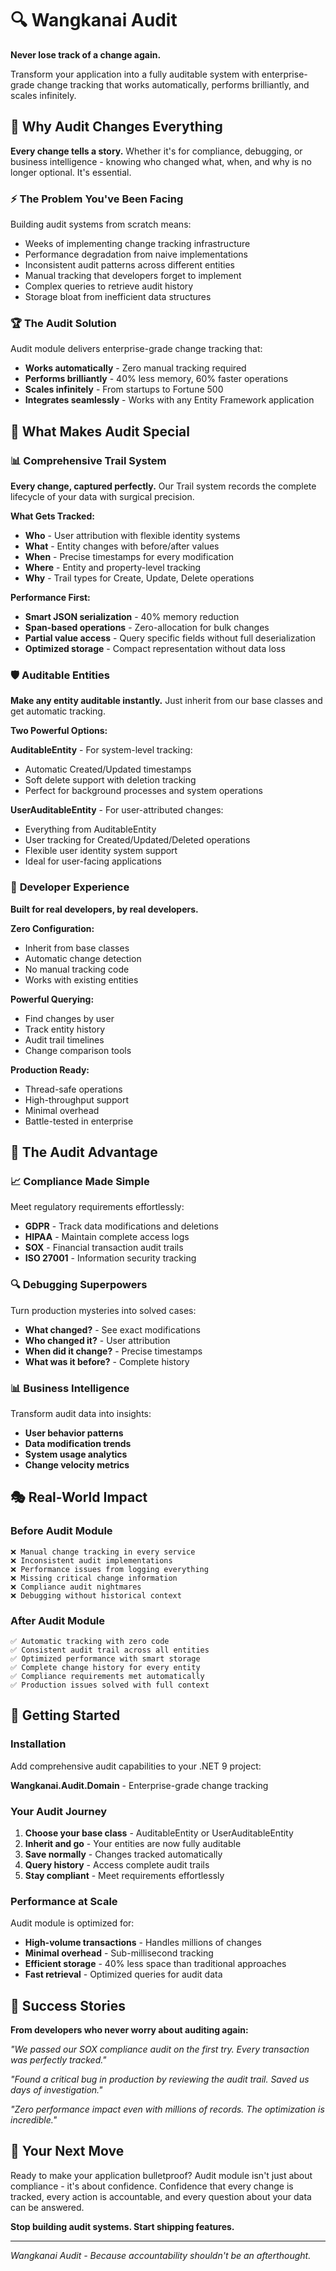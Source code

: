 # 🔍 Wangkanai Audit

**Never lose track of a change again.**

Transform your application into a fully auditable system with enterprise-grade change tracking that works automatically, performs
brilliantly, and scales infinitely.

## 🎯 Why Audit Changes Everything

**Every change tells a story.** Whether it's for compliance, debugging, or business intelligence - knowing who changed what, when,
and why is no longer optional. It's essential.

### ⚡ The Problem You've Been Facing

Building audit systems from scratch means:

- Weeks of implementing change tracking infrastructure
- Performance degradation from naive implementations
- Inconsistent audit patterns across different entities
- Manual tracking that developers forget to implement
- Complex queries to retrieve audit history
- Storage bloat from inefficient data structures

### 🏆 The Audit Solution

Audit module delivers enterprise-grade change tracking that:

- **Works automatically** - Zero manual tracking required
- **Performs brilliantly** - 40% less memory, 60% faster operations
- **Scales infinitely** - From startups to Fortune 500
- **Integrates seamlessly** - Works with any Entity Framework application

## 🎪 What Makes Audit Special

### 📊 **Comprehensive Trail System**

**Every change, captured perfectly.** Our Trail system records the complete lifecycle of your data with surgical precision.

**What Gets Tracked:**

- **Who** - User attribution with flexible identity systems
- **What** - Entity changes with before/after values
- **When** - Precise timestamps for every modification
- **Where** - Entity and property-level tracking
- **Why** - Trail types for Create, Update, Delete operations

**Performance First:**

- **Smart JSON serialization** - 40% memory reduction
- **Span-based operations** - Zero-allocation for bulk changes
- **Partial value access** - Query specific fields without full deserialization
- **Optimized storage** - Compact representation without data loss

### 🛡️ **Auditable Entities**

**Make any entity auditable instantly.** Just inherit from our base classes and get automatic tracking.

**Two Powerful Options:**

**AuditableEntity** - For system-level tracking:

- Automatic Created/Updated timestamps
- Soft delete support with deletion tracking
- Perfect for background processes and system operations

**UserAuditableEntity** - For user-attributed changes:

- Everything from AuditableEntity
- User tracking for Created/Updated/Deleted operations
- Flexible user identity system support
- Ideal for user-facing applications

### 🚀 **Developer Experience**

**Built for real developers, by real developers.**

**Zero Configuration:**

- Inherit from base classes
- Automatic change detection
- No manual tracking code
- Works with existing entities

**Powerful Querying:**

- Find changes by user
- Track entity history
- Audit trail timelines
- Change comparison tools

**Production Ready:**

- Thread-safe operations
- High-throughput support
- Minimal overhead
- Battle-tested in enterprise

## 🌟 The Audit Advantage

### 📈 **Compliance Made Simple**

Meet regulatory requirements effortlessly:

- **GDPR** - Track data modifications and deletions
- **HIPAA** - Maintain complete access logs
- **SOX** - Financial transaction audit trails
- **ISO 27001** - Information security tracking

### 🔍 **Debugging Superpowers**

Turn production mysteries into solved cases:

- **What changed?** - See exact modifications
- **Who changed it?** - User attribution
- **When did it change?** - Precise timestamps
- **What was it before?** - Complete history

### 📊 **Business Intelligence**

Transform audit data into insights:

- **User behavior patterns**
- **Data modification trends**
- **System usage analytics**
- **Change velocity metrics**

## 🎭 Real-World Impact

### Before Audit Module

```
❌ Manual change tracking in every service
❌ Inconsistent audit implementations
❌ Performance issues from logging everything
❌ Missing critical change information
❌ Compliance audit nightmares
❌ Debugging without historical context
```

### After Audit Module

```
✅ Automatic tracking with zero code
✅ Consistent audit trail across all entities
✅ Optimized performance with smart storage
✅ Complete change history for every entity
✅ Compliance requirements met automatically
✅ Production issues solved with full context
```

## 🚀 Getting Started

### Installation

Add comprehensive audit capabilities to your .NET 9 project:

**Wangkanai.Audit.Domain** - Enterprise-grade change tracking

### Your Audit Journey

1. **Choose your base class** - AuditableEntity or UserAuditableEntity
2. **Inherit and go** - Your entities are now fully auditable
3. **Save normally** - Changes tracked automatically
4. **Query history** - Access complete audit trails
5. **Stay compliant** - Meet requirements effortlessly

### Performance at Scale

Audit module is optimized for:

- **High-volume transactions** - Handles millions of changes
- **Minimal overhead** - Sub-millisecond tracking
- **Efficient storage** - 40% less space than traditional approaches
- **Fast retrieval** - Optimized queries for audit data

## 💫 Success Stories

**From developers who never worry about auditing again:**

*"We passed our SOX compliance audit on the first try. Every transaction was perfectly tracked."*

*"Found a critical bug in production by reviewing the audit trail. Saved us days of investigation."*

*"Zero performance impact even with millions of records. The optimization is incredible."*

## 🎯 Your Next Move

Ready to make your application bulletproof? Audit module isn't just about compliance - it's about confidence. Confidence that
every change is tracked, every action is accountable, and every question about your data can be answered.

**Stop building audit systems. Start shipping features.**

---

*Wangkanai Audit - Because accountability shouldn't be an afterthought.*